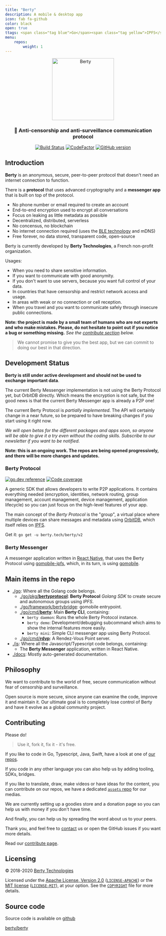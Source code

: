 ```yaml
---
title: "Berty"
description: A mobile & desktop app
icon: fab fa-github
color: black
open: true
ttags: <span class="tag blue">Go</span><span class="tag yellow">IPFS</span><span class="tag blue">Libp2p</span><span class="tag yellow">Gomobile</span><span class="tag blue">React Native</span><span class="tag pink">Cryptography</span><span class="tag blue">Bluetooth</span>
menu:
    repos:
        weight: 1
---
```


<div align="center">
  <img src="https://berty.tech/img/berty.svg" alt="Berty" title="Berty" height="200px" />
</div>

<h3 align="center">🤝 Anti-censorship and anti-surveillance communication protocol</h3>

<p align="center">
  <a href="https://buildkite.com/berty/main"><img src="https://badge.buildkite.com/331d828ccb643f90f6302b13ea77ab716ec78d6631af54c987.svg?branch=master" alt="Build Status"></a>
  <a href="https://www.codefactor.io/repository/github/berty/berty"><img src="https://www.codefactor.io/repository/github/berty/berty/badge?s=bf5885a3b2782ead81d91cd423915f2e9ddc9196" alt="CodeFactor" /></a>
  <!--<a href="https://goreportcard.com/report/berty/berty"><img src="https://goreportcard.com/badge/berty/berty" alt="Go Report Card"></a>-->
  <a href="https://github.com/berty/berty/releases"><img src="https://badge.fury.io/gh/berty%2Fberty.svg" alt="GitHub version"></a>
</p>


## Introduction

**Berty** is an anonymous, secure, peer-to-peer protocol that doesn't need an internet connection to function.

There is a **protocol** that uses advanced cryptography and a **messenger app** that is built on top of the protocol.

- No phone number or email required to create an account
- End-to-end encryption used to encrypt all conversations
- Focus on leaking as little metadata as possible
- Decentralized, distributed, serverless
- No concensus, no blockchain
- No internet connection required (uses the [BLE technology](https://en.wikipedia.org/wiki/Bluetooth_Low_Energy) and mDNS)
- Free forever, no data stored, transparent code, open-source

Berty is currently developed by **Berty Technologies**, a French non-profit organization.

Usages:
- When you need to share sensitive information.
- If you want to communicate with good anonymity.
- If you don't want to use servers, because you want full control of your data.
- In countries that have censorship and restrict network access and usage.
- In areas with weak or no connection or cell reception.
- When you travel and you want to communicate safely through insecure public connections.

**Note: the project is made by a small team of humans who are not experts and who make mistakes. Please, do not hesitate to point out if you notice a bug or something missing.** _See the [contribute section](#contributing) below._

> We cannot promise to give you the best app, but we can commit to doing our best in that direction.

## Development Status

**Berty is still under active development and should not be used to exchange important data**.

The current Berty Messenger implementation is not using the Berty Protocol yet, but OrbitDB directly. Which means the encryption is not safe, but the good news is that the current Berty Messenger app is already a P2P one!

The current Berty Protocol is _partially implemented_. The API will certainly change in a near future, so be prepared to have breaking changes if you start using it right now.

_We will open betas for the different packages and apps soon, so anyone will be able to give it a try even without the coding skills. Subscribe to our newsletter if you want to be notified._

**Note: this is an ongoing work. The repos are being opened progressively, and there will be more changes and updates.**


### Berty Protocol

<a href="https://pkg.go.dev/berty.tech/berty/v2"><img src="https://img.shields.io/badge/go.dev-reference-007d9c?logo=go&logoColor=white" alt="go.dev reference"></a>
<a href="https://codecov.io/gh/berty/berty"><img src="https://codecov.io/gh/berty/berty/branch/master/graph/badge.svg?token=rBPpNHNNow" alt="Code coverage"></a>
<!-- [![go.dev reference](https://img.shields.io/badge/go.dev-reference-007d9c?logo=go&logoColor=white)](https://pkg.go.dev/berty.tech/berty/v2)
[![Code coverage](https://codecov.io/gh/berty/berty/branch/master/graph/badge.svg?token=rBPpNHNNow)](https://codecov.io/gh/berty/berty) -->


A generic SDK that allows developers to write P2P applications. It contains everything needed (encryption, identities, network routing, group management, account management, device management, application lifecycle) so you can just focus on the high-level features of your app.

The main concept of the _Berty Protocol_ is the "group", a virtual place where multiple devices can share messages and metadata using [OrbitDB](https://github.com/orbitdb), which itself relies on [IPFS](https://ipfs.io/).

Get it: `go get -u berty.tech/berty/v2`

### Berty Messenger

A messenger application written in [React Native](https://reactnative.dev/), that uses the Berty Protocol using [gomobile-ipfs](https://github.com/ipfs-shipyard/gomobile-ipfs), which, in its turn, is using [gomobile](https://github.com/golang/mobile).

## Main items in the repo

* [./go](https://github.com/berty/berty/tree/master/go): Where all the Golang code belongs.
    * [./go/pkg/**bertyprotocol**](https://github.com/berty/berty/tree/master/go/pkg/bertyprotocol): **Berty Protocol** _Golang SDK_ to create secure and autonomous groups using _IPFS_.
    * [./go/framework/bertybridge](https://github.com/berty/berty/tree/master/go/framework/bertybridge): gomobile entrypoint.
    * [./go/cmd/**berty**](https://github.com/berty/berty/tree/master/go/cmd/berty): Main **Berty CLI**, containing:
        * `berty daemon`: Runs the whole Berty Protocol instance.
        * `berty demo`: Development/debugging subcommand which aims to show the internal features more easily.
        * `berty mini`: Simple CLI messenger app using Berty Protocol.
    * [./go/cmd/**rdvp**](https://github.com/berty/berty/tree/master/go/cmd/rdvp): A Rendez-Vous Point server.
* [./js](https://github.com/berty/berty/tree/master/js): Where all the Javascript/Typescript code belongs, containing:
    * The **Berty Messenger** application, written in React Native.
* [./docs](https://github.com/berty/berty/tree/master/docs): Mostly auto-generated documentation.

## Philosophy

We want to contribute to the world of free, secure communication without fear of censorship and surveillance.

Open source is more secure, since anyone can examine the code, improve it and maintain it. Our ultimate goal is to completely lose control of Berty and have it evolve as a global community project.

## Contributing

Please do!

> Use it, fork it, fix it - it's free.

If you like to code in Go, Typescript, Java, Swift, have a look at one of [our repos](https://github.com/berty).

If you code in any other language you can also help us by adding tooling, SDKs, bridges.

If you like to translate, draw, make videos or have ideas for the content, you can contribute on our repos, we have a dedicated [`assets` repo](https://github.com/berty/assets) for our medias.

We are currently setting up a goodies store and a donation page so you can help us with money if you don't have time.

And finally, you can help us by spreading the word about us to your peers.

Thank you, and feel free to [contact](https://berty.tech/contact) us or open the GitHub issues if you want more details.

Read our [contribute page](https://berty.tech/contribute).


## Licensing

© 2018-2020 [Berty Technologies](https://berty.tech)

Licensed under the [Apache License, Version 2.0](https://www.apache.org/licenses/LICENSE-2.0) ([`LICENSE-APACHE`](https://github.com/berty/berty/blob/master/LICENSE-APACHE)) or the [MIT license](https://opensource.org/licenses/MIT) ([`LICENSE-MIT`](https://github.com/berty/berty/blob/master/LICENSE-APACHE)), at your option. See the [`COPYRIGHT`](https://github.com/berty/berty/blob/master/COPYRIGHT) file for more details.


## Source code
Source code is available on [github](https://github.com/berty/berty)

<a class="btn btn-bty btn-grack" href="https://github.com/berty/berty"><i class="fab fa-github"></i>berty/berty</a>
